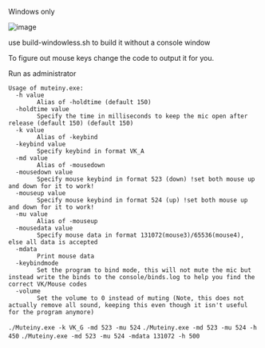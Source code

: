 Windows only

![image](https://user-images.githubusercontent.com/8261057/188181297-8ffff80b-6d21-44a5-9c11-3bc962900919.png)

use build-windowless.sh to build it without a console window

To figure out mouse keys change the code to output it for you.

Run as administrator

```
Usage of muteiny.exe:
  -h value
        Alias of -holdtime (default 150)
  -holdtime value
        Specify the time in milliseconds to keep the mic open after release (default 150) (default 150)
  -k value
        Alias of -keybind
  -keybind value
        Specify keybind in format VK_A
  -md value
        Alias of -mousedown
  -mousedown value
        Specify mouse keybind in format 523 (down) !set both mouse up and down for it to work!
  -mouseup value
        Specify mouse keybind in format 524 (up) !set both mouse up and down for it to work!
  -mu value
        Alias of -mouseup
  -mousedata value
        Specify mouse data in format 131072(mouse3)/65536(mouse4), else all data is accepted
  -mdata
        Print mouse data
  -keybindmode
        Set the program to bind mode, this will not mute the mic but instead write the binds to the console/binds.log to help you find the correct VK/Mouse codes
  -volume
        Set the volume to 0 instead of muting (Note, this does not actually remove all sound, keeping this even though it isn't useful for the program anymore)
```

`./Muteiny.exe -k VK_G -md 523 -mu 524`
`./Muteiny.exe -md 523 -mu 524 -h 450`
`./Muteiny.exe -md 523 -mu 524 -mdata 131072 -h 500`
